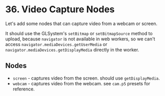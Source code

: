 # 36. Video Capture Nodes

Let's add some nodes that can capture video from a webcam or screen.

It should use the GLSystem's `setBitmap` or `setBitmapSource` method to upload, because `navigator` is not available in web workers, so we can't access `navigator.mediaDevices.getUserMedia` or `navigator.mediaDevices.getDisplayMedia` directly in the worker.

## Nodes

- `screen` - captures video from the screen. should use `getDisplayMedia`.
- `webcam` - captures video from the webcam. see `cam.p5` presets for reference.
